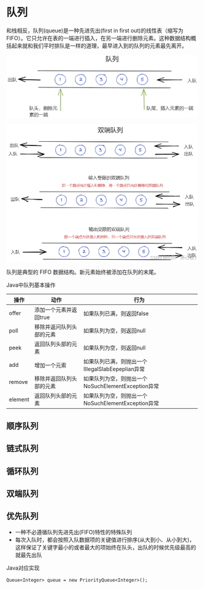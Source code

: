 # 队列

和栈相反，队列(queue)是一种先进先出(first in first out)的线性表（缩写为FIFO）。它只允许在表的一端进行插入，在另一端进行删除元素。这种数据结构概括起来就和我们平时排队是一样的道理，最早进入到的队列的元素最先离开。

![](assets/image-20220721085944834.png)

![](assets/image-20220721090214381.png)

队列是典型的 FIFO 数据结构。新元素始终被添加在队列的末尾。

Java中队列基本操作

| 操作    | 动作                     | 行为                                               |
| ------- | ------------------------ | -------------------------------------------------- |
| offer   | 添加一个元素并返回true   | 如果队列已满，则返回false                          |
| poll    | 移除并返问队列头部的元素 | 如果队列为空，则返回null                           |
| peek    | 返回队列头部的元素       | 如果队列为空，则返回null                           |
| add     | 增加一个元索             | 如果队列已满，则抛出一个IIIegaISlabEepeplian异常   |
| remove  | 移除并返回队列头部的元素 | 如果队列为空，则抛出一个NoSuchElementException异常 |
| element | 返回队列头部的元素       | 如果队列为空，则抛出一个NoSuchElementException异常 |

## 顺序队列

## 链式队列

## 循环队列

## 双端队列

## 优先队列

-   一种不必遵循队列先进先出(FIFO)特性的特殊队列
-   每次入队时，都会按照入队数据项的关键值进行排序(从大到小、从小到大)，这样保证了关键字最小的或者最大的项始终在队头，出队的时候优先级最高的就最先出队

Java对应实现

```
Queue<Integer> queue = new PriorityQueue<Integer>();
```
